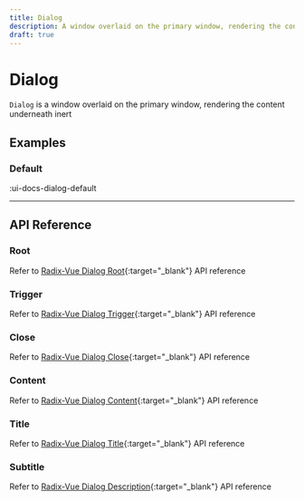 ```yaml
---
title: Dialog
description: A window overlaid on the primary window, rendering the content underneath inert.
draft: true
---
```


# Dialog

`Dialog` is a window overlaid on the primary window, rendering the content underneath inert

## Examples

### Default

:ui-docs-dialog-default

___

## API Reference

### Root

Refer to [Radix-Vue Dialog Root](https://www.radix-vue.com/components/dialog#root){:target="_blank"} API reference

### Trigger

Refer to [Radix-Vue Dialog Trigger](https://www.radix-vue.com/components/dialog#trigger){:target="_blank"} API reference

### Close

Refer to [Radix-Vue Dialog Close](https://www.radix-vue.com/components/dialog#close){:target="_blank"} API reference

### Content

Refer to [Radix-Vue Dialog Content](https://www.radix-vue.com/components/dialog#content){:target="_blank"} API reference

### Title

Refer to [Radix-Vue Dialog Title](https://www.radix-vue.com/components/dialog#title){:target="_blank"} API reference

### Subtitle

Refer to [Radix-Vue Dialog Description](https://www.radix-vue.com/components/dialog#description){:target="_blank"} API reference